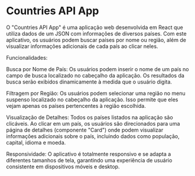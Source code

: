 <h1>Countries API App</h1>

O "Countries API App" é uma aplicação web desenvolvida em React que utiliza dados de um JSON com informações de diversos países. Com este aplicativo, os usuários podem buscar países por nome ou região, além de visualizar informações adicionais de cada país ao clicar neles.


Funcionalidades:

Busca por Nome de País: Os usuários podem inserir o nome de um país no campo de busca localizado no cabeçalho da aplicação. Os resultados da busca serão exibidos dinamicamente à medida que o usuário digita.

Filtragem por Região: Os usuários podem selecionar uma região no menu suspenso localizado no cabeçalho da aplicação. Isso permite que eles vejam apenas os países pertencentes à região escolhida.

Visualização de Detalhes: Todos os países listados na aplicação são clicáveis. Ao clicar em um país, os usuários são direcionados para uma página de detalhes (componente "Card") onde podem visualizar informações adicionais sobre o país, incluindo dados como população, capital, idioma e moeda.

Responsividade: O aplicativo é totalmente responsivo e se adapta a diferentes tamanhos de tela, garantindo uma experiência de usuário consistente em dispositivos móveis e desktop.